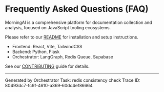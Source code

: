 # Frequently Asked Questions (FAQ)

MorningAI is a comprehensive platform for documentation collection and analysis, focused on JavaScript tooling ecosystems.

Please refer to our [README](../README.md) for installation and setup instructions.

- Frontend: React, Vite, TailwindCSS
- Backend: Python, Flask
- Orchestrator: LangGraph, Redis Queue, Supabase

See our [CONTRIBUTING](CONTRIBUTING.md) guide for details.

---
Generated by Orchestrator
Task: redis consistency check
Trace ID: 80493dc7-fc9f-4610-a369-60dc4ef86664
